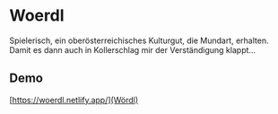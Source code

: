 # Woerdl
Spielerisch, ein oberösterreichisches Kulturgut, die Mundart, erhalten. Damit es dann auch in Kollerschlag mir der Verständigung klappt...
## Demo
[https://woerdl.netlify.app/](Wördl)
